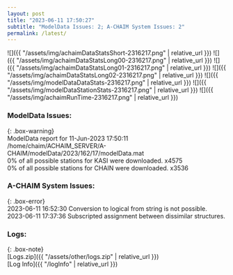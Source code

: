 ```yaml
---
layout: post
title: "2023-06-11 17:50:27"
subtitle: "ModelData Issues: 2; A-CHAIM System Issues: 2"
permalink: /latest/
---
```


![]({{ "/assets/img/achaimDataStatsShort-2316217.png" | relative_url }})
![]({{ "/assets/img/achaimDataStatsLong00-2316217.png" | relative_url }})
![]({{ "/assets/img/achaimDataStatsLong01-2316217.png" | relative_url }})
![]({{ "/assets/img/achaimDataStatsLong02-2316217.png" | relative_url }})
![]({{ "/assets/img/modelDataDataStats-2316217.png" | relative_url }})
![]({{ "/assets/img/modelDataStationStats-2316217.png" | relative_url }})
![]({{ "/assets/img/achaimRunTime-2316217.png" | relative_url }})


### ModelData Issues:  
  
{: .box-warning}  
 ModelData report for 11-Jun-2023 17:50:11   
 /home/chaim/ACHAIM_SERVER/A-CHAIM/modelData/2023/162/17/modelData.mat   
 0% of all possible stations for KASI were downloaded. x4575   
 0% of all possible stations for CHAIN were downloaded. x3536   
  
### A-CHAIM System Issues:  
  
{: .box-error}  
2023-06-11 16:52:30 Conversion to logical from string is not possible.  
2023-06-11 17:37:36 Subscripted assignment between dissimilar structures.  

### Logs:  
  
{: .box-note}  
[Logs.zip]({{ "/assets/other/logs.zip" | relative_url }})  
[Log Info]({{ "/logInfo" | relative_url }})  

